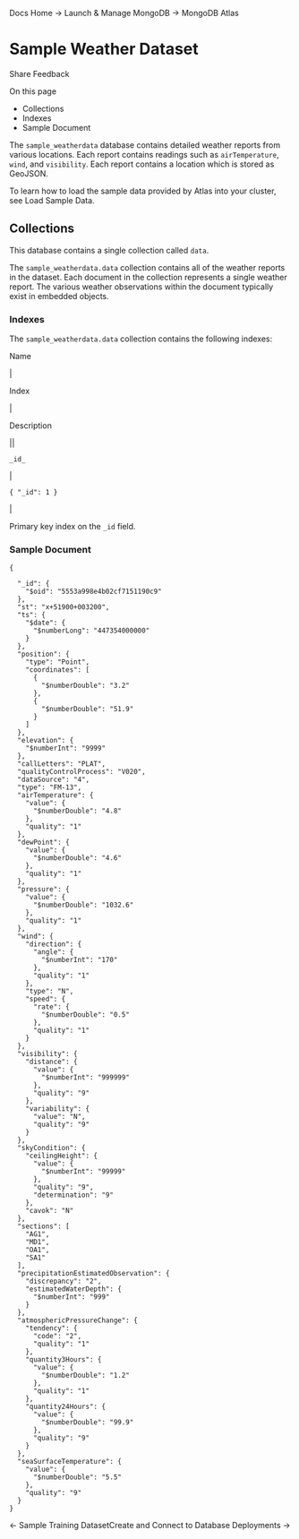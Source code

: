 Docs Home → Launch & Manage MongoDB → MongoDB Atlas

# Sample Weather Dataset

Share Feedback

On this page

  * Collections
  * Indexes
  * Sample Document

The `sample_weatherdata` database contains detailed weather reports from
various locations. Each report contains readings such as `airTemperature`,
`wind`, and `visibility`. Each report contains a location which is stored as
GeoJSON.

To learn how to load the sample data provided by Atlas into your cluster, see
Load Sample Data.

## Collections

This database contains a single collection called `data`.

The `sample_weatherdata.data` collection contains all of the weather reports
in the dataset. Each document in the collection represents a single weather
report. The various weather observations within the document typically exist
in embedded objects.

### Indexes

The `sample_weatherdata.data` collection contains the following indexes:

Name

|

Index

|

Description  
  
||  
  
`_id_`

|

`{ "_id": 1 }`

|

Primary key index on the `_id` field.  
  
### Sample Document

    
    
    {  
      
      "_id": {  
        "$oid": "5553a998e4b02cf7151190c9"  
      },  
      "st": "x+51900+003200",  
      "ts": {  
        "$date": {  
          "$numberLong": "447354000000"  
        }  
      },  
      "position": {  
        "type": "Point",  
        "coordinates": [  
          {  
            "$numberDouble": "3.2"  
          },  
          {  
            "$numberDouble": "51.9"  
          }  
        ]  
      },  
      "elevation": {  
        "$numberInt": "9999"  
      },  
      "callLetters": "PLAT",  
      "qualityControlProcess": "V020",  
      "dataSource": "4",  
      "type": "FM-13",  
      "airTemperature": {  
        "value": {  
          "$numberDouble": "4.8"  
        },  
        "quality": "1"  
      },  
      "dewPoint": {  
        "value": {  
          "$numberDouble": "4.6"  
        },  
        "quality": "1"  
      },  
      "pressure": {  
        "value": {  
          "$numberDouble": "1032.6"  
        },  
        "quality": "1"  
      },  
      "wind": {  
        "direction": {  
          "angle": {  
            "$numberInt": "170"  
          },  
          "quality": "1"  
        },  
        "type": "N",  
        "speed": {  
          "rate": {  
            "$numberDouble": "0.5"  
          },  
          "quality": "1"  
        }  
      },  
      "visibility": {  
        "distance": {  
          "value": {  
            "$numberInt": "999999"  
          },  
          "quality": "9"  
        },  
        "variability": {  
          "value": "N",  
          "quality": "9"  
        }  
      },  
      "skyCondition": {  
        "ceilingHeight": {  
          "value": {  
            "$numberInt": "99999"  
          },  
          "quality": "9",  
          "determination": "9"  
        },  
        "cavok": "N"  
      },  
      "sections": [  
        "AG1",  
        "MD1",  
        "OA1",  
        "SA1"  
      ],  
      "precipitationEstimatedObservation": {  
        "discrepancy": "2",  
        "estimatedWaterDepth": {  
          "$numberInt": "999"  
        }  
      },  
      "atmosphericPressureChange": {  
        "tendency": {  
          "code": "2",  
          "quality": "1"  
        },  
        "quantity3Hours": {  
          "value": {  
            "$numberDouble": "1.2"  
          },  
          "quality": "1"  
        },  
        "quantity24Hours": {  
          "value": {  
            "$numberDouble": "99.9"  
          },  
          "quality": "9"  
        }  
      },  
      "seaSurfaceTemperature": {  
        "value": {  
          "$numberDouble": "5.5"  
        },  
        "quality": "9"  
      }  
    }  
  
← Sample Training DatasetCreate and Connect to Database Deployments →


